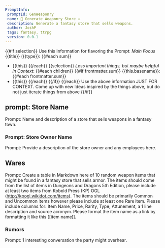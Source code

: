 ```yaml
---
PromptInfo:
 promptId: GenWeaponry
 name: 🎲 Generate Weaponry Store ⚔️
 description: Generate a fantasy store that sells weapons. 
 author: JoshP
 tags: fantasy, ttrpg
 version: 0.0.1
---
```


{{#if selection}}
Use this Information for flavoring the Prompt:
*Main Focus*
{{title}} ({{type}}:
{{#each sum}}
- {{this}}
{{/each}}
{{selection}}
*Less important things, but maybe helpful in Context*:
{{#each children}}
{{#if frontmatter.sum}}
{{this.basename}}:
{{#each frontmatter.sum}}
- {{this}}
{{/each}}
{{/if}}
{{/each}}
Use the above information JUST FOR CONTEXT. Come up with new Ideas inspired by the things above, but do not just iterate things from above
{{/if}}
## prompt: Store Name
Prompt: Name and description of a store that sells weapons in a fantasy town. 

### Prompt: Store Owner Name 
Prompt: Provide a description of the store owner and any employees here. 

## Wares
Prompt: Create a table in Markdown here of 10 random weapon items that might be found in a fantasy store that sells armor. The items should come from the list of items in Dungeons and Dragons 5th Edition, please include at least two items from Kobold Press (KP) OGL (http://kpogl.wikidot.com/items). The items should be primarily Common and Uncommon items however please include at least one Rare item. Please include columns for: Item Name, Price, Rarity, Type, Attunement, a 1 line description and source acronym. Please format the item name as a link by formatting it like this [[item name]].  

### Rumors
Prompt: 1 interesting conversation the party might overhear.
